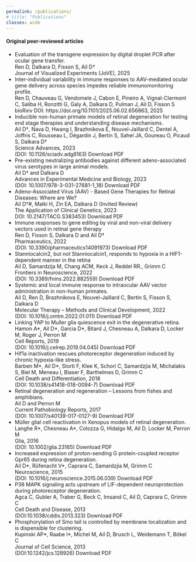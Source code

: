 ```yaml
---
permalink: /publications/
# title: "Publications"
classes: wide
---
```


#### **Original peer-reviewed articles**

<p align="justify" style="font-size:0.75em">
<ul>
<li>Evaluation of the transgene expression by digital droplet PCR after ocular gene transfer. <br>
Ren D, Dalkara D, Fisson S, Ail D† <br>
Journal of Visualized Experiments (JoVE), 2025 </li>

<li>Inter-individual variability in immune responses to AAV-mediated ocular gene delivery across species impedes reliable immunomonitoring profile. <br>
Ren D, Chauveau G, Vendomele J, Cabon E, Pineiro A, Vignal-Clermont C, Saliba H, Ronzitti G, Galy A, Dalkara D, Pulman J, Ail D, Fisson S <br>
bioRxiv DOI: https://doi.org/10.1101/2025.06.02.656863, 2025 </li>

<li>Inducible non-human primate models of retinal degeneration for testing end stage therapies and understanding disease mechanisms. <br>
Ail D†, Nava D, Hwang I, Brazhnikova E, Nouvel-Jaillard C, Dentel A, Joffris C, Rousseau L, Dégardin J, Bertin S, Sahel JA, Goureau O, Picaud S, Dalkara D† <br>
Science Advances, 2023 <br>
(DOI: 10.1126/sciadv.adg8163)  Download PDF </li>

<li>Pre-existing neutralizing antibodies against different adeno-associated virus serotypes in large animal models. <br>
Ail D† and Dalkara D <br>
Advances in Experimental Medicine and Biology, 2023 <br>
(DOI: 10.1007/978-3-031-27681-1_18) Download PDF </li>

<li>Adeno-Associated Virus (AAV) - Based Gene Therapies for Retinal Diseases: Where are We? <br>
Ail D†#, Malki H, Zin EA, Dalkara D (Invited Review) <br>
The Application of Clinical Genetics, 2023 <br>
DOI: 10.2147/TACG.S383453) Download PDF </li>

<li>Immune responses to gene editing by viral and non-viral delivery vectors used in retinal gene therapy <br>
Ren D, Fisson S, Dalkara D and Ail D† <br>
Pharmaceutics, 2022 <br>
(DOI: 10.3390/pharmaceutics14091973) Download PDF </li>

<li>Stanniocalcin2, but not Stanniocalcin1, responds to hypoxia in a HIF1-dependent manner in the retina <br>
Ail D, Samardzija M, Chang ACM, Keck J, Reddel RR., Grimm C <br>
Frontiers in Neuroscience, 2022 <br>
(DOI: 10.3389/fnins.2022.882559) Download PDF </li>

<li>Systemic and local immune response to intraocular AAV vector administration in non-human primates. <br>
Ail D, Ren D, Brazhnikova E, Nouvel-Jaillard C, Bertin S, Fisson S, Dalkara D <br>
Molecular Therapy – Methods and Clinical Development, 2022 <br>
(DOI: 10.1016/j.omtm.2022.01.011) Download PDF </li>

<li>Linking YAP to Muller glia quiescence exit in the degenerative retina. <br>
Hamon A*, Ail D*, Garcia D*, Bitard J, Chesneau A, Dalkara D, Locker M, Roger J, Perron M <br>
Cell Reports, 2019 <br>
(DOI: 10.1016/j.celrep.2019.04.045) Download PDF </li>

<li>Hif1a inactivation rescues photoreceptor degeneration induced by chronic hypoxia-like stress. <br>
Barben M*, Ail D*, Storti F, Klee K, Schori C, Samardzjia M, Michalakis S, Biel M, Meneau I, Blaser F, Barthelmes D, Grimm C <br>
Cell Death and Differentiation, 2018 <br>
(DOI: 10.1038/s41418-018-0094-7) Download PDF </li>

<li>Retinal degeneration and regeneration – Lessons from fishes and amphibians. <br>
Ail D and Perron M <br>
Current Pathobiology Reports, 2017 <br>
(DOI: 10.1007/s40139-017-0127-9) Download PDF </li>

<li>Müller glial cell reactivation in Xenopus models of retinal degeneration. <br>
Langhe R*, Chesneau A*, Colozza G, Hidalgo M, Ail D, Locker M, Perron M <br>
Glia, 2016 <br>
(DOI: 10.1002/glia.23165) Download PDF </li>

<li>Increased expression of proton-sending G protein-coupled receptor Gpr65 during retina degeneration. <br>
Ail D*, Rüfenacht V*, Caprara C, Samardzjia M, Grimm C <br>
Neuroscience, 2015 <br>
(DOI: 10.1016/j.neuroscience.2015.06.039) Download PDF </li>

<li>P38 MAPK signaling acts upstream of LIF-dependent neuroprotection during photoreceptor degeneration. <br>
Agca C, Gubler A, Traber G, Beck C, Imsand C, Ail D, Caprara C, Grimm C <br>
Cell Death and Disease, 2013 <br>
(DOI:10.1038/cddis.2013.323) Download PDF </li>

<li>Phosphorylation of Smo tail is controlled by membrane localization and is dispensible for clustering. <br>
Kupinski AP*, Raabe I*, Michel M, Ail D, Brusch L, Weidemann T, Bökel C <br>
Journal of Cell Science, 2013 <br>
(DOI:10.1242/jcs.128926) Download PDF </li>
</ul>
</p>  







